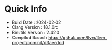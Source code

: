 # Quick Info
* Build Date : 2024-02-02
* Clang Version : 18.1.0rc
* Binutils Version : 2.42.0
* Compiled Based : https://github.com/llvm/llvm-project/commit/d3aeedcd
